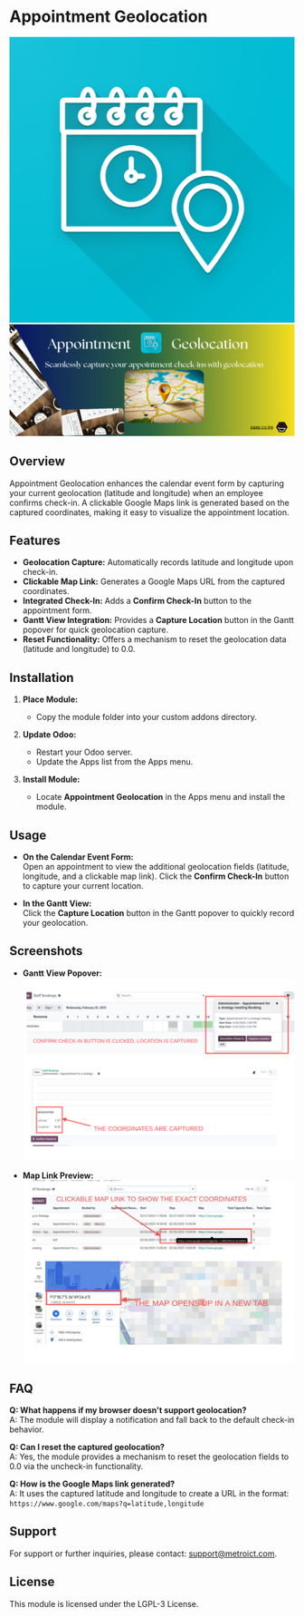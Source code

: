 # Appointment Geolocation

[![Icon](static/description/icon.png)](https://odoo.co.ke)
[![Banner](static/description/banner.png)](https://odoo.co.ke)

## Overview

Appointment Geolocation enhances the calendar event form by capturing your current geolocation (latitude and longitude) when an employee confirms check-in. A clickable Google Maps link is generated based on the captured coordinates, making it easy to visualize the appointment location.

## Features

- **Geolocation Capture:** Automatically records latitude and longitude upon check-in.
- **Clickable Map Link:** Generates a Google Maps URL from the captured coordinates.
- **Integrated Check-In:** Adds a **Confirm Check-In** button to the appointment form.
- **Gantt View Integration:** Provides a **Capture Location** button in the Gantt popover for quick geolocation capture.
- **Reset Functionality:** Offers a mechanism to reset the geolocation data (latitude and longitude) to 0.0.

## Installation

1. **Place Module:**
   - Copy the module folder into your custom addons directory.

2. **Update Odoo:**
   - Restart your Odoo server.
   - Update the Apps list from the Apps menu.

3. **Install Module:**
   - Locate **Appointment Geolocation** in the Apps menu and install the module.

## Usage

- **On the Calendar Event Form:**  
  Open an appointment to view the additional geolocation fields (latitude, longitude, and a clickable map link). Click the **Confirm Check-In** button to capture your current location.

- **In the Gantt View:**  
  Click the **Capture Location** button in the Gantt popover to quickly record your geolocation.

## Screenshots

- **Gantt View Popover:**  
  ![Gantt View Popover](static/description/screenshot_gantt_view_popover.png)

- **Map Link Preview:**  
  ![Map Link Preview](static/description/screenshot_map_link.png)

## FAQ

**Q: What happens if my browser doesn't support geolocation?**  
A: The module will display a notification and fall back to the default check-in behavior.

**Q: Can I reset the captured geolocation?**  
A: Yes, the module provides a mechanism to reset the geolocation fields to 0.0 via the uncheck-in functionality.

**Q: How is the Google Maps link generated?**  
A: It uses the captured latitude and longitude to create a URL in the format:  
`https://www.google.com/maps?q=latitude,longitude`

## Support

For support or further inquiries, please contact: [support@metroict.com](mailto:support@metroict.com).

## License

This module is licensed under the LGPL-3 License.
